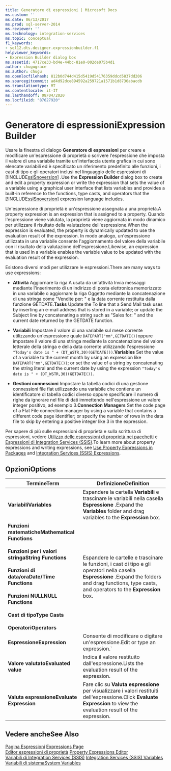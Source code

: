 ```yaml
---
title: Generatore di espressioni | Microsoft Docs
ms.custom: ''
ms.date: 06/13/2017
ms.prod: sql-server-2014
ms.reviewer: ''
ms.technology: integration-services
ms.topic: conceptual
f1_keywords:
- sql12.dts.designer.expressionbuilder.f1
helpviewer_keywords:
- Expression Builder dialog box
ms.assetid: 4717ce33-bd4e-44bc-81e0-002de075b4d1
author: chugugrace
ms.author: chugu
ms.openlocfilehash: 812b0d744d415d5419d54176359ddcd5837dd206
ms.sourcegitcommit: ad4d92dce894592a259721a1571b1d8736abacdb
ms.translationtype: MT
ms.contentlocale: it-IT
ms.lasthandoff: 08/04/2020
ms.locfileid: "87627920"
---
```

# <a name="expression-builder"></a><span data-ttu-id="ea99c-102">Generatore di espressioni</span><span class="sxs-lookup"><span data-stu-id="ea99c-102">Expression Builder</span></span>
  <span data-ttu-id="ea99c-103">Usare la finestra di dialogo **Generatore di espressioni** per creare e modificare un'espressione di proprietà o scrivere l'espressione che imposta il valore di una variabile tramite un'interfaccia utente grafica in cui sono elencate variabili ed è specificato un riferimento predefinito alle funzioni, i cast di tipo e gli operatori inclusi nel linguaggio delle espressioni di [!INCLUDE[ssISnoversion](../../includes/ssisnoversion-md.md)] .</span><span class="sxs-lookup"><span data-stu-id="ea99c-103">Use the **Expression Builder** dialog box to create and edit a property expression or write the expression that sets the value of a variable using a graphical user interface that lists variables and provides a built-in reference to the functions, type casts, and operators that the [!INCLUDE[ssISnoversion](../../includes/ssisnoversion-md.md)] expression language includes.</span></span>  
  
 <span data-ttu-id="ea99c-104">Un'espressione di proprietà è un'espressione assegnata a una proprietà.</span><span class="sxs-lookup"><span data-stu-id="ea99c-104">A property expression is an expression that is assigned to a property.</span></span> <span data-ttu-id="ea99c-105">Quando l'espressione viene valutata, la proprietà viene aggiornata in modo dinamico per utilizzare il risultato della valutazione dell'espressione.</span><span class="sxs-lookup"><span data-stu-id="ea99c-105">When the expression is evaluated, the property is dynamically updated to use the evaluation result of the expression.</span></span> <span data-ttu-id="ea99c-106">In modo analogo, un'espressione utilizzata in una variabile consente l'aggiornamento del valore della variabile con il risultato della valutazione dell'espressione.</span><span class="sxs-lookup"><span data-stu-id="ea99c-106">Likewise, an expression that is used in a variable enables the variable value to be updated with the evaluation result of the expression.</span></span>  
  
 <span data-ttu-id="ea99c-107">Esistono diversi modi per utilizzare le espressioni.</span><span class="sxs-lookup"><span data-stu-id="ea99c-107">There are many ways to use expressions:</span></span>  
  
-   <span data-ttu-id="ea99c-108">**Attività** Aggiornare la riga A usata da un'attività Invia messaggi mediante l'inserimento di un indirizzo di posta elettronica memorizzato in una variabile o aggiornare la riga Oggetto mediante la concatenazione di una stringa come "Vendite per: " e la data corrente restituita dalla funzione GETDATE.</span><span class="sxs-lookup"><span data-stu-id="ea99c-108">**Tasks** Update the To line that a Send Mail task uses by inserting an e-mail address that is stored in a variable; or update the Subject line by concatenating a string such as "Sales for: " and the current date returned by the GETDATE function.</span></span>  
  
-   <span data-ttu-id="ea99c-109">**Variabili** Impostare il valore di una variabile sul mese corrente utilizzando un'espressione quale `DATEPART("mm",GETDATE())`oppure impostare il valore di una stringa mediante la concatenazione del valore letterale della stringa e della data corrente utilizzando l'espressione `"Today's date is " + (DT_WSTR,30)(GETDATE())`.</span><span class="sxs-lookup"><span data-stu-id="ea99c-109">**Variables** Set the value of a variable to the current month by using an expression like `DATEPART("mm",GETDATE())`; or set the value of a string by concatenating the string literal and the current date by using the expression `"Today's date is " + (DT_WSTR,30)(GETDATE())`.</span></span>  
  
-   <span data-ttu-id="ea99c-110">**Gestioni connessioni** Impostare la tabella codici di una gestione connessioni file flat utilizzando una variabile che contiene un identificatore di tabella codici diverso oppure specificare il numero di righe da ignorare nel file di dati immettendo nell'espressione un valore integer positivo, ad esempio 3.</span><span class="sxs-lookup"><span data-stu-id="ea99c-110">**Connection Managers** Set the code page of a Flat File connection manager by using a variable that contains a different code page identifier; or specify the number of rows in the data file to skip by entering a positive integer like 3 in the expression.</span></span>  
  
 <span data-ttu-id="ea99c-111">Per sapere di più sulle espressioni di proprietà e sulla scrittura di espressioni, vedere [Utilizzo delle espressioni di proprietà nei pacchetti](use-property-expressions-in-packages.md) e [Espressioni di Integration Services &#40;SSIS&#41;](integration-services-ssis-expressions.md).</span><span class="sxs-lookup"><span data-stu-id="ea99c-111">To learn more about property expressions and writing expressions, see [Use Property Expressions in Packages](use-property-expressions-in-packages.md) and [Integration Services &#40;SSIS&#41; Expressions](integration-services-ssis-expressions.md).</span></span>  
  
## <a name="options"></a><span data-ttu-id="ea99c-112">Opzioni</span><span class="sxs-lookup"><span data-stu-id="ea99c-112">Options</span></span>  
  
|<span data-ttu-id="ea99c-113">Termine</span><span class="sxs-lookup"><span data-stu-id="ea99c-113">Term</span></span>|<span data-ttu-id="ea99c-114">Definizione</span><span class="sxs-lookup"><span data-stu-id="ea99c-114">Definition</span></span>|  
|----------|----------------|  
|<span data-ttu-id="ea99c-115">**Variabili**</span><span class="sxs-lookup"><span data-stu-id="ea99c-115">**Variables**</span></span>|<span data-ttu-id="ea99c-116">Espandere la cartella **Variabili** e trascinare le variabili nella casella **Espressione** .</span><span class="sxs-lookup"><span data-stu-id="ea99c-116">Expand the **Variables** folder and drag variables to the **Expression** box.</span></span>|  
|<span data-ttu-id="ea99c-117">**Funzioni matematiche**</span><span class="sxs-lookup"><span data-stu-id="ea99c-117">**Mathematical Functions**</span></span><br /><br /> <span data-ttu-id="ea99c-118">**Funzioni per i valori stringa**</span><span class="sxs-lookup"><span data-stu-id="ea99c-118">**String Functions**</span></span><br /><br /> <span data-ttu-id="ea99c-119">**Funzioni di data/ora**</span><span class="sxs-lookup"><span data-stu-id="ea99c-119">**Date/Time Functions**</span></span><br /><br /> <span data-ttu-id="ea99c-120">**Funzioni NULL**</span><span class="sxs-lookup"><span data-stu-id="ea99c-120">**NULL Functions**</span></span><br /><br /> <span data-ttu-id="ea99c-121">**Cast di tipo**</span><span class="sxs-lookup"><span data-stu-id="ea99c-121">**Type Casts**</span></span><br /><br /> <span data-ttu-id="ea99c-122">**Operatori**</span><span class="sxs-lookup"><span data-stu-id="ea99c-122">**Operators**</span></span>|<span data-ttu-id="ea99c-123">Espandere le cartelle e trascinare le funzioni, i cast di tipo e gli operatori nella casella **Espressione** .</span><span class="sxs-lookup"><span data-stu-id="ea99c-123">Expand the folders and drag functions, type casts, and operators to the **Expression** box.</span></span>|  
|<span data-ttu-id="ea99c-124">**Espressione**</span><span class="sxs-lookup"><span data-stu-id="ea99c-124">**Expression**</span></span>|<span data-ttu-id="ea99c-125">Consente di modificare o digitare un'espressione.</span><span class="sxs-lookup"><span data-stu-id="ea99c-125">Edit or type an expression.\`</span></span>|  
|<span data-ttu-id="ea99c-126">**Valore valutato**</span><span class="sxs-lookup"><span data-stu-id="ea99c-126">**Evaluated value**</span></span>|<span data-ttu-id="ea99c-127">Indica il valore restituito dall'espressione.</span><span class="sxs-lookup"><span data-stu-id="ea99c-127">Lists the evaluation result of the expression.</span></span>|  
|<span data-ttu-id="ea99c-128">**Valuta espressione**</span><span class="sxs-lookup"><span data-stu-id="ea99c-128">**Evaluate Expression**</span></span>|<span data-ttu-id="ea99c-129">Fare clic su **Valuta espressione** per visualizzare i valori restituiti dell'espressione.</span><span class="sxs-lookup"><span data-stu-id="ea99c-129">Click **Evaluate Expression** to view the evaluation result of the expression.</span></span>|  
  
## <a name="see-also"></a><span data-ttu-id="ea99c-130">Vedere anche</span><span class="sxs-lookup"><span data-stu-id="ea99c-130">See Also</span></span>  
 <span data-ttu-id="ea99c-131">[Pagina Espressioni](expressions-page.md) </span><span class="sxs-lookup"><span data-stu-id="ea99c-131">[Expressions Page](expressions-page.md) </span></span>  
 <span data-ttu-id="ea99c-132">[Editor espressioni di proprietà](property-expressions-editor.md) </span><span class="sxs-lookup"><span data-stu-id="ea99c-132">[Property Expressions Editor](property-expressions-editor.md) </span></span>  
 <span data-ttu-id="ea99c-133">[Variabili di Integration Services &#40;SSIS&#41;](../integration-services-ssis-variables.md) </span><span class="sxs-lookup"><span data-stu-id="ea99c-133">[Integration Services &#40;SSIS&#41; Variables](../integration-services-ssis-variables.md) </span></span>  
 [<span data-ttu-id="ea99c-134">Variabili di sistema</span><span class="sxs-lookup"><span data-stu-id="ea99c-134">System Variables</span></span>](../system-variables.md)  
  
  

